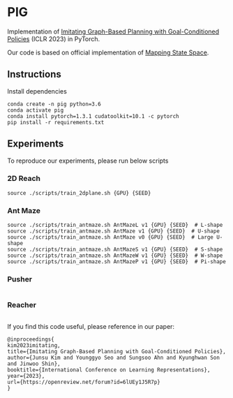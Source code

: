 # PIG

Implementation of [Imitating Graph-Based Planning with Goal-Conditioned Policies](https://openreview.net/forum?id=6lUEy1J5R7p) (ICLR 2023) in PyTorch.

Our code is based on official implementation of [Mapping State Space](https://github.com/FangchenLiu/map_planner).

## Instructions

Install dependencies

```angular2html
conda create -n pig python=3.6
conda activate pig
conda install pytorch=1.3.1 cudatoolkit=10.1 -c pytorch
pip install -r requirements.txt
```

## Experiments

To reproduce our experiments, please run below scripts

### 2D Reach
```
source ./scripts/train_2dplane.sh {GPU} {SEED}
```
### Ant Maze
```
source ./scripts/train_antmaze.sh AntMazeL v1 {GPU} {SEED}  # L-shape
source ./scripts/train_antmaze.sh AntMaze v1 {GPU} {SEED}  # U-shape
source ./scripts/train_antmaze.sh AntMaze v0 {GPU} {SEED}  # Large U-shape
source ./scripts/train_antmaze.sh AntMazeS v1 {GPU} {SEED}  # S-shape
source ./scripts/train_antmaze.sh AntMazeW v1 {GPU} {SEED}  # W-shape
source ./scripts/train_antmaze.sh AntMazeP v1 {GPU} {SEED}  # Pi-shape
```
### Pusher
```

```
### Reacher
```

```

If you find this code useful, please reference in our paper:
```
@inproceedings{
kim2023imitating,
title={Imitating Graph-Based Planning with Goal-Conditioned Policies},
author={Junsu Kim and Younggyo Seo and Sungsoo Ahn and Kyunghwan Son and Jinwoo Shin},
booktitle={International Conference on Learning Representations},
year={2023},
url={https://openreview.net/forum?id=6lUEy1J5R7p}
}
```